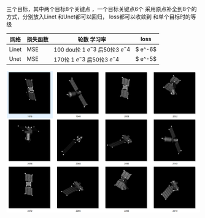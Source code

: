 
三个目标，其中两个目标8个关键点 ，一个目标关键点6个  采用原点补全到8个的方式，分别放入Linet 和Unet都可以回归， loss都可以收敛到 和单个目标时的等级

|  网络   | 损失函数 | 轮数 学习率 | loss|
| ------   | ----         | ------------   | ------    
| Linet    | MSE | 100 dou轮 1 $e^-3$ 后50轮3 $e^-4$| $ e^-6$
| Unet  | MSE | 170轮 1 $e^-3$ 后50轮3 $e^-4$|$ e^-5$


![512](images/12.4.png)

